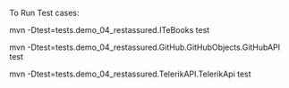 To Run Test cases:

mvn -Dtest=tests.demo_04_restassured.ITeBooks test

mvn -Dtest=tests.demo_04_restassured.GitHub.GitHubObjects.GitHubAPI test

mvn -Dtest=tests.demo_04_restassured.TelerikAPI.TelerikApi test
